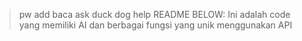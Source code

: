 >pw
>add
>baca
>ask
>duck
>dog
>help
README BELOW:
Ini adalah code yang memiliki AI dan berbagai fungsi yang unik menggunakan API
